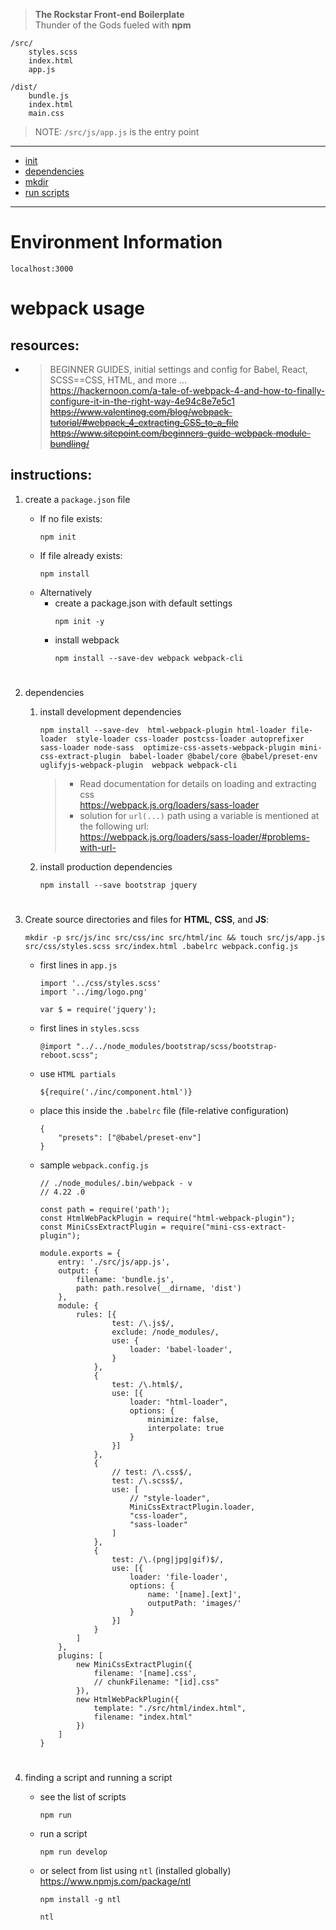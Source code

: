 > __The Rockstar Front-end Boilerplate__  
> Thunder of the Gods fueled with __npm__ 

```
/src/
    styles.scss
    index.html
    app.js

/dist/
    bundle.js
    index.html
    main.css
```
> NOTE: `/src/js/app.js` is the entry point   

___

- [init](#init)
- [dependencies](#dependencies)
- [mkdir](#directories)
- [run scripts](#run)




<a name="init"></a>   
___    

# Environment Information
```
localhost:3000
```

# webpack usage

## resources:  
- > BEGINNER GUIDES, initial settings and config for Babel, React, SCSS==CSS, HTML, and more ...    
    https://hackernoon.com/a-tale-of-webpack-4-and-how-to-finally-configure-it-in-the-right-way-4e94c8e7e5c1  
    ~~https://www.valentinog.com/blog/webpack-tutorial/#webpack_4_extracting_CSS_to_a_file~~  
    ~~https://www.sitepoint.com/beginners-guide-webpack-module-bundling/~~   


## instructions:  
1. create a `package.json` file  
    - If no file exists:
        ```
        npm init
        ```
    - If file already exists:
        ```
        npm install
        ```
    - Alternatively 
        - create a package.json with default settings  
            ```
            npm init -y
            ```
        - install webpack 
            ```
            npm install --save-dev webpack webpack-cli
            ```  

    <a name="dependencies"></a>   
    #
1. dependencies   
    1. install development dependencies   
        ```
        npm install --save-dev  html-webpack-plugin html-loader file-loader  style-loader css-loader postcss-loader autoprefixer  sass-loader node-sass  optimize-css-assets-webpack-plugin mini-css-extract-plugin  babel-loader @babel/core @babel/preset-env  uglifyjs-webpack-plugin  webpack webpack-cli
        ```   
        >- Read documentation for details on loading and extracting css    
        >   https://webpack.js.org/loaders/sass-loader   
        > - solution for `url(...)` path using a variable is mentioned at the following url:   
        >   https://webpack.js.org/loaders/sass-loader/#problems-with-url-    

    2. install production dependencies   
        ```
        npm install --save bootstrap jquery
        ```  

    <a name="directories"></a>   
    #
1. Create source directories and files for __HTML__, __CSS__, and __JS__:  
    ```
    mkdir -p src/js/inc src/css/inc src/html/inc && touch src/js/app.js src/css/styles.scss src/index.html .babelrc webpack.config.js 
    ```
    - first lines in `app.js`   
        ```
        import '../css/styles.scss'
        import '../img/logo.png'

        var $ = require('jquery');
        ``` 

    - first lines in `styles.scss`  
        ```
        @import "../../node_modules/bootstrap/scss/bootstrap-reboot.scss";
        ``` 

    - use `HTML partials`   
        ```
        ${require('./inc/component.html')}
        ```

    - place this inside the `.babelrc` file (file-relative configuration)  
        ```
        {
            "presets": ["@babel/preset-env"]
        }
        ```  

    - sample `webpack.config.js`    
        ```
        // ./node_modules/.bin/webpack - v
        // 4.22 .0

        const path = require('path');
        const HtmlWebPackPlugin = require("html-webpack-plugin");
        const MiniCssExtractPlugin = require("mini-css-extract-plugin");

        module.exports = {
            entry: './src/js/app.js',
            output: {
                filename: 'bundle.js',
                path: path.resolve(__dirname, 'dist')
            },
            module: {
                rules: [{
                        test: /\.js$/,
                        exclude: /node_modules/,
                        use: {
                            loader: 'babel-loader',
                        }
                    },
                    {
                        test: /\.html$/,
                        use: [{
                            loader: "html-loader",
                            options: {
                                minimize: false,
                                interpolate: true
                            }
                        }]
                    },
                    {
                        // test: /\.css$/,
                        test: /\.scss$/,
                        use: [
                            // "style-loader",
                            MiniCssExtractPlugin.loader,
                            "css-loader",
                            "sass-loader"
                        ]
                    },
                    {
                        test: /\.(png|jpg|gif)$/,
                        use: [{
                            loader: 'file-loader',
                            options: {
                                name: '[name].[ext]',
                                outputPath: 'images/'
                            }
                        }]
                    }
                ]
            },
            plugins: [
                new MiniCssExtractPlugin({
                    filename: '[name].css',
                    // chunkFilename: "[id].css"
                }),
                new HtmlWebPackPlugin({
                    template: "./src/html/index.html",
                    filename: "index.html"
                })
            ]
        }
        ```  
    <a name="run"></a>   
    #
1. finding a script and running a script
    - see the list of scripts
        ```
        npm run
        ```
    - run a script
        ```
        npm run develop
        ```
    - or select from list using `ntl` (installed globally)    
        https://www.npmjs.com/package/ntl  
        ```
        npm install -g ntl
        ```
        ```
        ntl
        ```

